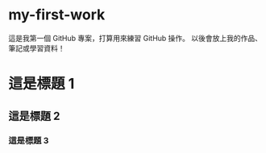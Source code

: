 # my-first-work

這是我第一個 GitHub 專案，打算用來練習 GitHub 操作。
以後會放上我的作品、筆記或學習資料！
# 這是標題 1
## 這是標題 2
### 這是標題 3
